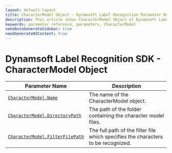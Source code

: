 ```yaml
---
layout: default-layout
title: CharacterModel Object - Dynamsoft Label Recognition Parameter Reference
description: This article shows CharacterModel Object of Dynamsoft Label Recognition.
keywords: parameter reference, parameters, CharacterModel
needAutoGenerateSidebar: true
needGenerateH3Content: true
---
```



# Dynamsoft Label Recognition SDK - CharacterModel Object

 | Parameter Name | Description |
 | -------------- | ----------- | 
 | [`CharacterModel.Name`](parameter-control.md#name) | The name of the CharacterModel object. |
 | [`CharacterModel.DirectoryPath`](parameter-control.md#directorypath) | The path of the folder containing the character model files. |
 | [`CharacterModel.FilterFilePath`](parameter-control.md#filterfilepath) | The full path of the filter file which specifies the characters to be recognized. |

